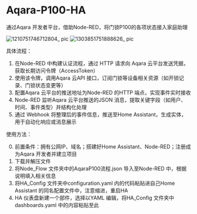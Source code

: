 # Aqara-P100-HA
通过Aqara 开发者平台，借助Node-RED，将门锁P100的各项状态接入家庭助理

![1210751746712804_ pic](https://github.com/user-attachments/assets/525a7f52-7ef3-4c04-8f09-641efdcba3cf)
![1303851751888626_ pic](https://github.com/user-attachments/assets/8514579b-edfd-4c01-91f7-cd565f8344f8)

具体流程：
  1. 在Node-RED 中构建认证流程，通过 HTTP 请求向 Aqara 云平台发送凭据，获取长期访问令牌（AccessToken）
  2. 使用该令牌，调用Aqara 云API 接口，订阅门锁等设备相关资源（如开锁记录、门锁状态变更等）
  3. 配置Aqara 云平台的推送地址为Node-RED 的HTTP 端点，实现事件实时接收
  4. Node-RED 监听Aqara 云平台推送的JSON 消息，提取关键字段（如用户、时间、事件类型）并结构化处理
  5. 通过 Webhook 将整理后的事件信息，推送至Home Assistant，生成实体，用于自动化响应或消息展示

使用方法：

  0. 前置条件：拥有公网IP、域名；搭建好Home Assistant、Node-RED；注册成为Aqara 开发者并建立项目
  1. 下载并解压文件
  2. 将Node_Flow 文件夹中的AqaraP100流程.json 导入至Node-RED 中，根据说明填入相关信息
  3. 将HA_Config 文件夹中configuration.yaml 内的代码粘贴进自己Home Assistant 的同名配置文件中，注意缩进，重启HA
  4. HA 仪表盘新建一个部件，选择以YAML 编辑，将HA_Config 文件夹中dashboards.yaml 中的内容粘贴至此
